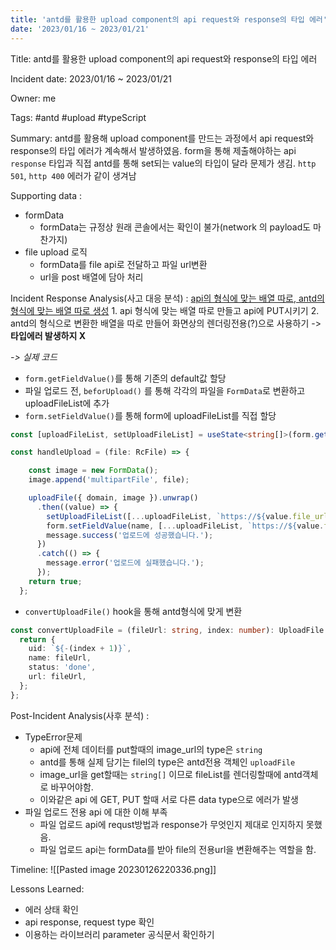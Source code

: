 ```yaml
---
title: 'antd를 활용한 upload component의 api request와 response의 타입 에러'
date: '2023/01/16 ~ 2023/01/21'
---
```


Title: antd를 활용한 upload component의 api request와 response의 타입 에러

Incident date: 2023/01/16 ~ 2023/01/21

Owner: me

Tags: #antd #upload #typeScript 


Summary: antd를 활용해 upload component를 만드는 과정에서 api request와 response의 타입 에러가 계속해서 발생하였음. form을 통해 제출해야하는 api `response` 타입과 직접 antd를 통해 set되는 value의 타입이 달라 문제가 생김. `http 501`, `http 400` 에러가 같이 생겨남

Supporting data : 
- formData
	- formData는 규정상 원래 콘솔에서는 확인이 불가(network 의 payload도 마찬가지)
- file upload 로직
	- formData를 file api로 전달하고 파일 url변환
	- url을 post 배열에 담아 처리

Incident Response Analysis(사고 대응 분석) : 
<u>api의 형식에 맞는 배열 따로, antd의 형식에 맞는 배열 따로 생성</u>
	1.  api 형식에 맞는 배열 따로 만들고 api에 PUT시키기
	2. antd의 형식으로 변환한 배열을 따로 만들어 화면상의 렌더링전용(?)으로 사용하기
	   -> **타입에러 발생하지 X**

*-> 실제 코드*
-   `form.getFieldValue()`를 통해 기존의 default값 할당
-   파일 업로드 전, `beforUpload()` 를 통해 각각의 파일을 `FormData`로 변환하고 uploadFileList에 추가
-   `form.setFieldValue()`를 통해 form에 uploadFileList를 직접 할당
```typescript
const [uploadFileList, setUploadFileList] = useState<string[]>(form.getFieldValue(name) || []);  const convertedFileList: UploadFile[] = uploadFileList?.map(convertUploadFile);

const handleUpload = (file: RcFile) => {

    const image = new FormData();
    image.append('multipartFile', file);

    uploadFile({ domain, image }).unwrap()
      .then((value) => {
        setUploadFileList([...uploadFileList, `https://${value.file_url}`]);
        form.setFieldValue(name, [...uploadFileList, `https://${value.file_url}`]);
        message.success('업로드에 성공했습니다.');
      })
      .catch(() => {
        message.error('업로드에 실패했습니다.');
      });
    return true;
  };
```

-   `convertUploadFile()` hook을 통해 antd형식에 맞게 변환
```typescript
const convertUploadFile = (fileUrl: string, index: number): UploadFile => {
  return {
    uid: `${-(index + 1)}`,
    name: fileUrl,
    status: 'done',
    url: fileUrl,
  };
};
```


Post-Incident Analysis(사후 분석) :
- TypeError문제 
	- api에 전체 데이터를 put할때의 image_url의 type은 `string`
	- antd를 통해 실제 담기는 filel의 type은 antd전용 객체인 `uploadFile` 
	- image_url을 get할때는 `string[]` 이므로 fileList를 렌더링할때에 antd객체로 바꾸어야함. 
	- 이와같은 api 에 GET, PUT 할때 서로 다른 data type으로 에러가 발생
- 파일 업로드 전용 api 에 대한 이해 부족
	- 파일 업로드 api에 requst방법과 response가 무엇인지 제대로 인지하지 못했음.
	- 파일 업로드 api는 formData를 받아 file의 전용url을 변환해주는 역할을 함.

Timeline: 
![[Pasted image 20230126220336.png]]

Lessons Learned: 
- 에러 상태 확인
- api response, request type 확인
- 이용하는 라이브러리 parameter 공식문서 확인하기